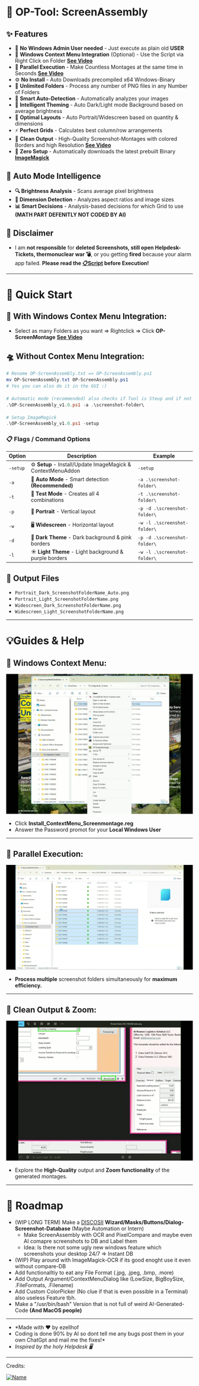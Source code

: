 # 🚧 OP-Tool: ScreenAssembly

## ✨ Features

- 🎉 **No Windows Admin User needed** - Just execute as plain old **USER**
- 💎 **Windows Context Menu Integration** (Optional) - Use the Script via Right Click on Folder **[See Video](#windows-context-menu)**
- 🔩 **Parallel Execution** - Make Countless Montages at the same time in Seconds **[See Video](#parallel-execution)**
- ⚙️ **No Install** - Auto Downloads precompiled x64 Windows-Binary
- 📸 **Unlimited Folders** - Process any number of PNG files in any Number of Folders
- 🤖 **Smart Auto-Detection** - Automatically analyzes your images
- 🎨 **Intelligent Theming** - Auto Dark/Light mode Background based on average brightness
- 📐 **Optimal Layouts** - Auto Portrait/Widescreen based on quantity & dimensions
- ⚡ **Perfect Grids** - Calculates best column/row arrangements
- 🎯 **Clean Output** - High-Quality Screenshot-Montages with colored Borders and high Resolution **[See Video](#clean-output--zoom)**
- 🔧 **Zero Setup** - Automatically downloads the latest prebuilt Binary **[ImageMagick](https://github.com/ImageMagick/ImageMagick)**

## 🎯 Auto Mode Intelligence

- **🔍 Brightness Analysis** - Scans average pixel brightness
- **📐 Dimension Detection** - Analyzes aspect ratios and image sizes
- **📊 Smart Decisions** - Analysis-based decisions for which Grid to use **(MATH PART DEFENITLY NOT CODED BY AI)**

## 🔞 Disclaimer 
- I am **not responsible** for **deleted Screenshots, still open Helpdesk-Tickets, thermonuclear war 💣**, or you getting **fired** because your alarm app failed. **Please read the [📋Script]() before Execution!**

-----

# 🚀 Quick Start

## 💎 With Windows Contex Menu Integration:

- Select as many Folders as you want => Rightclick => Click **OP-ScreenMontage** **[See Video](#windows-context-menu-integration)**

## 🛸 Without Contex Menu Integration:
```powershell
# Rename OP-ScreenAssembly.txt => OP-ScreenAssembly.ps1
mv OP-ScreenAssembly.txt OP-ScreenAssembly.ps1
# Yes you can also do it in the GUI :)

# Automatic mode (recommended) also checks if Tool is Steup and if not will execute Setup
.\OP-ScreenAssembly_v1.0.ps1 -a .\screenshot-folder\

# Setup ImageMagick
.\OP-ScreenAssembly_v1.0.ps1 -setup
```

### 📋 Flags / Command Options

| Option | Description | Example |
|--------|-------------|---------|
| `-setup` | ⚙️ **Setup** - Install/Update ImageMagick & ContextMenuAddon | `-setup` |
| `-a` | 🤖 **Auto Mode** - Smart detection **(Recommended)** | `-a .\screenshot-folder\` |
| `-t` | 🧪 **Test Mode** - Creates all 4 combinations | `-t .\screenshot-folder\` |
| `-p` | 📱 **Portrait** - Vertical layout | `-p -d .\screenshot-folder\` |
| `-w` | 🖥️ **Widescreen** - Horizontal layout | `-w -l .\screenshot-folder\` |
| `-d` | 🌙 **Dark Theme** - Dark background & pink borders | `-p -d .\screenshot-folder\` |
| `-l` | ☀️ **Light Theme** - Light background & purple borders | `-w -l .\screenshot-folder\` |

## 📁 Output Files

- `Portrait_Dark_ScreenshotFolderName_Auto.png`
- `Portrait_Light_ScreenshotFolderName.png` 
- `Widescreen_Dark_ScreenshotFolderName.png`
- `Widescreen_Light_ScreenshotFolderName.png`

-----

# 💡Guides & Help

## 💎 Windows Context Menu:

[![Thumbnail](assets\video\thumbnails\context_thumb.jpg)](assets/video/doc_context.mp4)

- Click **Install_ContextMenu_Screenmontage.reg**
- Answer the Password promot for your **Local Windows User**

---

## 🔩 Parallel Execution:

[![Thumbnail](assets\video\thumbnails\parallel_thumb.jpg)](assets/video/doc_parallel.mp4)

- **Process multiple** screenshot folders simultaneously for **maximum efficiency.**

---

## 🎯 Clean Output & Zoom:

[](assets/video/doc_zoom.mp4)
[![Thumbnail](assets\video\thumbnails\zoom_thumb.jpg)](assets/video/doc_zoom.mp4)

- Explore the **High-Quality** output and **Zoom functionality** of the generated montages.

---

# 🧭 Roadmap

- (WIP LONG TERM) Make a [DISCOSII]() **Wizard/Masks/Buttons/Dialog-Screenshot-Database** (Maybe Automation or Intern)
    - Make ScreenAssembly with OCR and PixelCompare and maybe even AI comapre screenshots to DB and Label them
    - Idea: Is there not some ugly new windows feature which screenshots your desktop 24/7 => Instant DB
- (WIP) Play around with ImageMagick-OCR if its good enoght use it even without compare-DB
- Add functionalltiy to eat any File Format (.jpg, .jpeg, .bmp, .more)
- Add Output Argument/ContextMenuDialog like (LowSize, BigBoySize, .FileFormats, .Filename)
- Add Custom ColorPicker (No clue if that is even possible in a Terminal) also useless Feature tbh.
- Make a "/usr/bin/bash" Version that is not full of weird AI-Generated-Code **(And MacOS people)**

-----

- *Made with ❤️ by ezellhof
- Coding is done 90% by AI so dont tell me any bugs post them in your own ChatGpt and mail me the fixes!*
- *Inspired by the holy Helpdesk 🖥️*

-----

Credits:

[![Name](https://img.shields.io/badge/Name-Aigner%20Johannes-blue)](https://teams.microsoft.com/l/chat/19:0601fe92-dd52-4d8f-9194-6c302359bd36_b2b0f7d4-7c2e-4bba-a0f9-0721a1ec4acc@unq.gbl.spaces/conversations?context=%7B%22contextType%22%3A%22chat%22%7D)